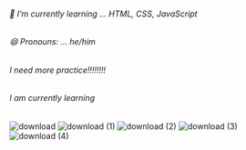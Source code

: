 ###### 🌱 I’m currently learning ... HTML, CSS, JavaScript
###### 😄 Pronouns: ... he/him
###### I need more practice!!!!!!!!
###### I am currently learning
![download](https://github.com/masashi381/masashi381/assets/121969638/a76a3bae-bfb8-4d29-b0a5-33f13ecd1e56)
![download (1)](https://github.com/masashi381/masashi381/assets/121969638/618b6858-f269-45ef-b081-4d7b4adaf29a)
![download (2)](https://github.com/masashi381/masashi381/assets/121969638/57f35819-ff37-42ff-91d4-564b92308d2d)
![download (3)](https://github.com/masashi381/masashi381/assets/121969638/40e36c6f-0c20-497f-ae8a-f8d1a9e502b4)
![download (4)](https://github.com/masashi381/masashi381/assets/121969638/9aa5b982-396a-4282-9437-003102cd55fa)



<!--
**masashi381/masashi381** is a ✨ _special_ ✨ repository because its `README.md` (this file) appears on your GitHub profile.

Here are some ideas to get you started:

- 🔭 I'm currently working on ...
- 🌱 I’m currently learning ... 
- I'm looking to collaborate on ...
- 🤔 I'm looking for help with ...
- Ask me about ...
- 📫 How to reach me: ...
- 😄 Pronouns: ... 
- Fun fact: ...
-->

